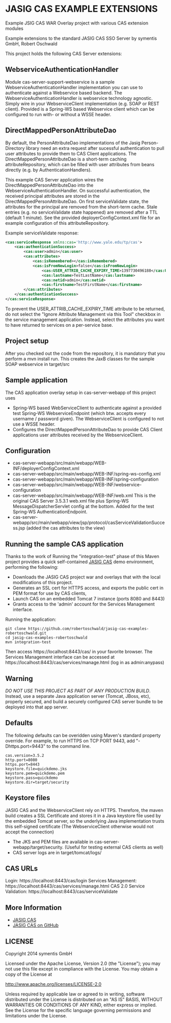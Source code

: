 JASIG CAS EXAMPLE EXTENSIONS
============================

Example JSIG CAS WAR Overlay project with various CAS extension modules

Example extensions to the standard JASIG CAS SSO Server by symentis GmbH, Robert Oschwald

This project holds the following CAS Server extensions:

WebserviceAuthenticationHandler
-------------------------------
Module cas-server-support-webservice is a sample WebserviceAuthenticationHandler implementation you can use to authenticate
against a Webservice based backend. The WebserviceAuthenticationHandler is webservice technology agnostic.
Simply wire in your WebserviceClient implementation (e.g. SOAP or REST client).
Provided is a Spring-WS based Webservice client which can be configured to run with- or without a WSSE header.

DirectMappedPersonAttributeDao
------------------------------
By default, the PersonAttributeDao implementations of the Jasig Person-Directory library need an extra request
after sucessful authentication to pull user attributes to provide them to CAS Client applications.
The DirectMappedPersonAttributeDao is a short-term caching attributeRepository, which can be filled with user attributes
from beans directly (e.g. by AuthenticationHandlers).

This example CAS Server application wires the DirectMappedPersonAttributeDao into the WebserviceAuthenticationHandler.
On successful authentication, the received principal attributes are stored in the DirectMappedPersonAttributeDao.
On first serviceValidate state, the attributes for the principal are removed from the short-term cache.
Stale entries (e.g. no serviceValidate state happened) are removed after a TTL (default 1 minute).
See the provided deployerConfigContext.xml file for an example configuration of this attributeRepository.

Example serviceValidate response:

```xml
<cas:serviceResponse xmlns:cas='http://www.yale.edu/tp/cas'>
    <cas:authenticationSuccess>
        <cas:user>admin</cas:user>
        <cas:attributes>
            <cas:isRemembered></cas:isRemembered>
            <cas:isFromNewLogin>false</cas:isFromNewLogin>
                <cas:USER_ATTRIB_CACHE_EXPIRY_TIME>1397730496188</cas:USER_ATTRIB_CACHE_EXPIRY_TIME>
                <cas:lastname>TestLastName</cas:lastname>
                <cas:netid>admin</cas:netid>
                <cas:firstname>TestFirstName</cas:firstname>
        </cas:attributes>
    </cas:authenticationSuccess>
</cas:serviceResponse>
```

To prevent the USER_ATTRIB_CACHE_EXPIRY_TIME attribute to be returned, do not select the "Ignore Attribute Management via this Tool" checkbox in the service management application.
Instead, select the attributes you want to have returned to services on a per-service base.

Project setup
-------------
After you checked out the code from the repository, it is mandatory that you perform a mvn install run.
This creates the JaxB classes for the sample SOAP webservice in target/src

Sample application
------------------
The CAS application overlay setup in cas-server-webapp of this project uses

 * Spring-WS based WebServiceClient to authenticate against a provided test Spring-WS WebserviceEndpoint (which btw. accepts every username / password given).
   The WebserviceClient is configured to not use a WSSE header.
 * Configures the DirectMappedPersonAttributeDao to provide CAS Client applications user attributes received by the WebserviceClient.

Configuration
-------------
 * cas-server-webapp/src/main/webapp/WEB-INF/deployerConfigContext.xml
 * cas-server-webapp/src/main/webapp/WEB-INF/spring-ws-config.xml
 * cas-server-webapp/src/main/webapp/WEB-INF/spring-configuration
 * cas-server-webapp/src/main/webapp/WEB-INF/webservice-configuration
 * cas-server-webapp/src/main/webapp/WEB-INF/web.xml
   This is the original CAS Server 3.5.3.1 web.xml file plus Spring-WS MessageDispatcherServlet config at the bottom.
   Added for the test Spring-WS AuthenticationEndpoint.
 * cas-server-webapp/src/main/webapp/view/jsp/protocol/casServiceValidationSuccess.jsp (added the cas attributes to the view)


Running the sample CAS application
----------------------------------
Thanks to the work of Running the "integration-test" phase of this Maven project provides a
quick self-contained [JASIG CAS](http://jasig.org/cas) demo environment, performing the following:
 * Downloads the JASIG CAS project war and overlays that with the local modifications of this project.
 * Generates an SSL cert for HTTPS access, and exports the public cert in PEM format for use by CAS clients,
 * Launch CAS on an embedded Tomcat 7 instance (ports 8080 and 8443)
 * Grants access to the 'admin' account for the Services Management interface.
 
Running the application:
```
git clone https://github.com/robertoschwald/jasig-cas-examples-robertoschwald.git
cd jasig-cas-examples-robertoschwald
mvn integration-test
```

Then access https://localhost:8443/cas/ in your favorite browser.
The Services Management interface can be accessed at
 https://localhost:8443/cas/services/manage.html (log in as admin:anypass)

Warning
-------
*DO NOT USE THIS PROJECT AS PART OF ANY PRODUCTION BUILD*.
Instead, use a separate Java application server (Tomcat, JBoss, etc), properly secured,
and build a securely configured CAS server bundle to be deployed into that app server.


Defaults
--------
The following defaults can be overidden using Maven's standard property
override.  For example, to run HTTPS on TCP PORT 9443, add
"-Dhttps.port=9443" to the command line.

```
cas.version=3.5.2
http.port=8080
https.port=8443
keystore.file=quickdemo.jks
keystore.pem=quickdemo.pem
keystore.pass=quickdemo
keystore.dir=target/security
```

Keystore files
--------------
JASIG CAS and the WebserviceClient rely on HTTPS. Therefore, the maven build creates a SSL Certificate and
stores it in a Java keystore file used by the embedded Tomcat server, so the underlying Java implementation trusts this
self-signed certificate (The WebserviceClient otherwise would not accept the connection)

 * The JKS and PEM files are available in cas-server-webapp/target/security. (Useful for testing external CAS clients as well)
 * CAS server logs are in target/tomcat/logs/

CAS URLs
--------
Login: https://localhost:8443/cas/login
Services Management: https://localhost:8443/cas/services/manage.html
CAS 2.0 Service Validation: https://localhost:8443/cas/serviceValidate

More Information
----------------
 * [JASIG CAS](http://jasig.org/cas)
 * [JASIG CAS on GitHub](https://github.com/jasig/cas)


LICENSE
-------
Copyright 2014 symentis GmbH

Licensed under the Apache License, Version 2.0 (the "License");
you may not use this file except in compliance with the License.
You may obtain a copy of the License at

http://www.apache.org/licenses/LICENSE-2.0

Unless required by applicable law or agreed to in writing, software
distributed under the License is distributed on an "AS IS" BASIS,
WITHOUT WARRANTIES OR CONDITIONS OF ANY KIND, either express or implied.
See the License for the specific language governing permissions and
limitations under the License.



